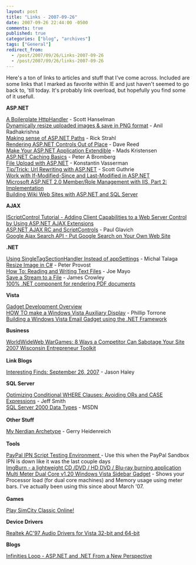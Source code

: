 ```yaml
---
layout: post
title: "Links - 2007-09-26"
date: 2007-09-26 22:44:00 -0500
comments: true
published: true
categories: ["blog", "archives"]
tags: ["General"]
redirect_from: 
  - /post/2007/09/26/Links-2007-09-26
  - /post/2007/09/26/links-2007-09-26
---
```

<!-- more -->
<P>Here's a ton of links to articles and stuff that I've come across. Included are some links that I marked as favorite within IE and just&nbsp;haven't seemed to go back to, 'till today. It's probably link overload, but hopefully you find some of it usefull.</P>
<P><STRONG>ASP.NET</STRONG></P>
<P><A href="http://www.hanselman.com/blog/ABoilerplateHttpHandler.aspx">A Boilerplate HttpHandler</A> - Scott Hanselman<BR><A href="http://www.codeproject.com/aspnet/pnguploader.asp">Dynamically resize uploaded images &amp; save in PNG format</A> - Anil Radhakrishna<BR><A href="http://west-wind.com/weblog/posts/269.aspx">Making sense of ASP.NET Paths</A> - Rick Strahl<BR><A href="http://weblogs.asp.net/infinitiesloop/archive/2007/09/19/rendering-asp-net-controls-out-of-place.aspx">Rendering ASP.NET Controls Out of Place</A> - Dave Reed<BR><A href="http://blog.madskristensen.dk/post/Make-your-ASPNET-application-extendable.aspx">Make Your ASP.NET Application Extendible</A> - Mads Kristensen<BR><A href="http://www.eggheadcafe.com/articles/20060407.asp">ASP.NET Caching Basics</A> - Peter A Bromberg<BR><A href="http://www.codeproject.com/aspnet/fileupload.asp">File Upload with ASP.NET</A> - Konstantin Vasserman<BR><A href="http://weblogs.asp.net/scottgu/archive/2007/02/26/tip-trick-url-rewriting-with-asp-net.aspx">Tip/Trick: Url Rewriting with ASP.NET</A> - Scott Guthrie<BR><A href="http://www.motobit.com/tips/detpg_net-last-modified/">Work with If-Modified-Since and Last-Modified in ASP.NET</A>&nbsp;<BR><A href="http://msdn2.microsoft.com/en-us/library/aa478947.aspx">Microsoft ASP.NET 2.0 Member/Role Management with IIS, Part 2: Implementation</A>&nbsp;<BR><A href="http://www.code-magazine.com/article.aspx?quickid=0403081&amp;page=1">Building Wiki Web Sites with ASP.NET and SQL Server<BR></A></P>
<P><STRONG>AJAX</STRONG></P>
<P><A href="http://www.asp.net/ajax/documentation/live/tutorials/IScriptControlTutorial1.aspx">IScriptControl Tutorial - Adding Client Capabilities to a Web Server Control by Using ASP.NET AJAX Extensions</A> <BR><A href="http://weblogs.asp.net/pglavich/archive/2006/12/21/asp-net-ajax-rc-and-scriptcontrols.aspx">ASP.NET AJAX RC and ScriptControls</A> - Paul Glavich <BR><A href="http://code.google.com/apis/ajaxsearch/">Google Ajax Search API - Put Google Search on Your Own Web Site<BR></A></P>
<P><STRONG>.NET</STRONG></P>
<P><A href="http://vaultofthoughts.net/UsingSingleTagSectionHandlerInsteadOfAppSettings.aspx">Using SingleTagSectionHandler Instead of appSettings</A> - Michal Talaga<BR><A href="http://www.peterprovost.org/archive/2003/05/29/516.aspx">Resize Image in C#</A> - Peter Provost<BR><A href="http://www.csharp-station.com/HowTo/ReadWriteTextFile.aspx">How To: Reading and Writing Text Files</A> - Joe Mayo<BR><A href="http://www.developerfusion.co.uk/show/4669/">Save a Stream to a File</A> - James Crowley<BR><A href="http://www.codeproject.com/showcase/pdfrasterizer.asp">100% .NET component for rendering PDF documents</A> <BR></P>
<P><STRONG>Vista</STRONG></P>
<P><A href="http://msdn2.microsoft.com/en-us/library/ms723694.aspx">Gadget Development Overview</A> <BR><A href="http://www.makezine.com/blog/archive/2005/07/how_to_make_a_w_1.html">HOW TO make a Windows Vista Auxiliary Display</A> - Phillip Torrone<BR><A href="http://blogs.msdn.com/coding4fun/archive/2006/11/10/1055051.aspx">Building a Windows Vista Email Gadget using the .NET Framework</A><BR></P>
<P><STRONG>Business</STRONG></P>
<P><A href="http://www.virtualhosting.com/blog/2007/worldwideweb-wargames-8-ways-a-competitor-can-sabotage-your-site/">WorldWideWeb WarGames: 8 Ways a Competitor Can Sabotage Your Site</A> <BR><A href="http://toolkit.wi.gov/">2007 Wisconsin Entrepreneur Toolkit</A> <BR><BR><STRONG>Link Blogs</STRONG></P>
<P><A href="http://jasonhaley.com/blog/archive/2007/09/26/140467.aspx">Interesting Finds: September 26, 2007</A> - Jason Haley<BR></P>
<P><STRONG>SQL Server</STRONG></P>
<P><A href="http://weblogs.sqlteam.com/jeffs/archive/2007/09/18/sql-conditional-where-clauses.aspx">Optimizing Conditional WHERE Clauses: Avoiding ORs and CASE Expressions</A> - Jeff Smith<BR><A href="http://msdn2.microsoft.com/en-US/library/aa258271(SQL.80).aspx">SQL Server 2000 Data Types</A> - MSDN<BR><BR><STRONG>Other Stuff</STRONG></P>
<P><A href="http://edsid.com/blog/archive/2007/09/10/16071.aspx">My Nerdian Archetype</A> - Gerry Heidenreich<BR><BR><STRONG>Tools</STRONG></P>
<P><A href="http://www.eliteweaver.co.uk/testing/ipntest.php?mode=_fetch-help">PayPal IPN Script Testing Environment </A>- Use this when the PayPal Sandbox IPN is down like it was the last couple days<BR><A href="http://www.wincustomize.com/skins.aspx?skinid=12&amp;libid=63&amp;c=1">ImgBurn - a lightweight CD /DVD / HD DVD / Blu-ray burning application<BR>Multi Meter Dual Core v1.20 Windows Vista Sidebar Gadget</A> - Shows your Processor load (for dual core machines) and Memory usage using meter bars. I've actually been using this since about March '07.<BR><BR><STRONG>Games</STRONG></P>
<P><A href="http://simcity.ea.com/play/simcity_classic.php">Play SimCity Classic Online!<BR></A></P>
<P><STRONG>Device Drivers</STRONG></P>
<P><A href="http://www.realtek.com.tw/downloads/downloadsView.aspx?Langid=1&amp;PNid=14&amp;PFid=23&amp;Level=4&amp;Conn=3&amp;DownTypeID=3&amp;GetDown=false">Realtek AC'97 Audio Drivers for Vista 32-bit and 64-bit<BR></A></P>
<P><STRONG>Blogs</STRONG></P>
<P><A href="http://weblogs.asp.net/infinitiesloop/default.aspx">Infinities Loop - ASP.NET and .NET From a New Perspective</A><BR></P>
<P>&nbsp;</P>
